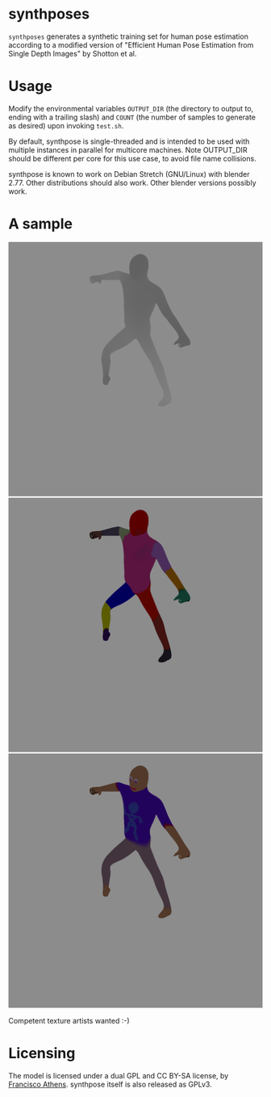 # synthposes

`synthposes` generates a synthetic training set for human pose estimation according to a modified version of "Efficient Human Pose Estimation from Single Depth Images" by Shotton et al.

# Usage

Modify the environmental variables `OUTPUT_DIR` (the directory to output to, ending with a trailing slash) and `COUNT` (the number of samples to generate as desired) upon invoking `test.sh`.

By default, synthpose is single-threaded and is intended to be used with multiple instances in parallel for multicore machines. Note OUTPUT_DIR should be different per core for this use case, to avoid file name collisions.

synthpose is known to work on Debian Stretch (GNU/Linux) with blender 2.77. Other distributions should also work. Other blender versions possibly work.

# A sample

![Sample depth map](samples/render_8_depth.png)
![Sample part map](samples/render_8_parts.png)
![Sample RGB image](samples/render_8_rgb.png)

Competent texture artists wanted :-)

# Licensing
The model is licensed under a dual GPL and CC BY-SA license, by [Francisco Athens](https://github.com/FreeLikeGNU). synthpose itself is also released as GPLv3.
